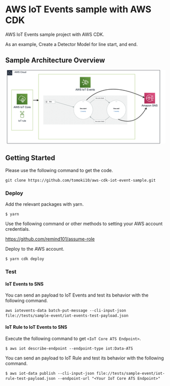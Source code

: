 # AWS IoT Events sample with AWS CDK

AWS IoT Events sample project with AWS CDK.

As an example, Create a Detector Model for line start, and end.

## Sample Architecture Overview

![Overview](images/overview.png)

## Getting Started

Please use the following command to get the code.

```
git clone https://github.com/tomoki10/aws-cdk-iot-event-sample.git
```

### Deploy

Add the relevant packages with yarn.

```
$ yarn
```

Use the following command or other methods to setting your AWS account credentials.

https://github.com/remind101/assume-role

Deploy to the AWS account.

```
$ yarn cdk deploy
```

### Test

#### IoT Events to SNS

You can send an payload to IoT Events and test its behavior with the following command.

```
aws iotevents-data batch-put-message --cli-input-json file://tests/sample-event/iot-events-test-payload.json
```

#### IoT Rule to IoT Events to SNS

Execute the following command to get `<IoT Core ATS Endpoint>`.

```
$ aws iot describe-endpoint --endpoint-type iot:Data-ATS
```

You can send an payload to IoT Rule and test its behavior with the following command.

```
$ aws iot-data publish --cli-input-json file://tests/sample-event/iot-rule-test-payload.json --endpoint-url "<Your IoT Core ATS Endpoint>"
```
